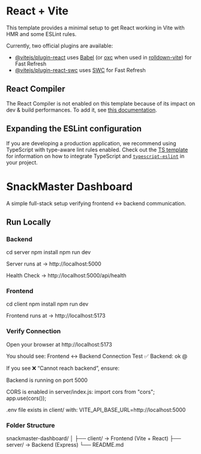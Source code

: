 # React + Vite

This template provides a minimal setup to get React working in Vite with HMR and some ESLint rules.

Currently, two official plugins are available:

- [@vitejs/plugin-react](https://github.com/vitejs/vite-plugin-react/blob/main/packages/plugin-react) uses [Babel](https://babeljs.io/) (or [oxc](https://oxc.rs) when used in [rolldown-vite](https://vite.dev/guide/rolldown)) for Fast Refresh
- [@vitejs/plugin-react-swc](https://github.com/vitejs/vite-plugin-react/blob/main/packages/plugin-react-swc) uses [SWC](https://swc.rs/) for Fast Refresh

## React Compiler

The React Compiler is not enabled on this template because of its impact on dev & build performances. To add it, see [this documentation](https://react.dev/learn/react-compiler/installation).

## Expanding the ESLint configuration

If you are developing a production application, we recommend using TypeScript with type-aware lint rules enabled. Check out the [TS template](https://github.com/vitejs/vite/tree/main/packages/create-vite/template-react-ts) for information on how to integrate TypeScript and [`typescript-eslint`](https://typescript-eslint.io) in your project.

# SnackMaster Dashboard

A simple full-stack setup verifying frontend ↔ backend communication.

## Run Locally

### Backend

cd server
npm install
npm run dev

Server runs at → http://localhost:5000

Health Check → http://localhost:5000/api/health

### Frontend
cd client
npm install
npm run dev 

Frontend runs at → http://localhost:5173

### Verify Connection
Open your browser at http://localhost:5173

You should see:
Frontend ↔ Backend Connection Test
✅ Backend: ok @ <time>

If you see ❌ “Cannot reach backend”, ensure:

Backend is running on port 5000

CORS is enabled in server/index.js:
import cors from "cors";
app.use(cors());

.env file exists in client/ with:
VITE_API_BASE_URL=http://localhost:5000  

### Folder Structure
snackmaster-dashboard/
│
├── client/   → Frontend (Vite + React)
├── server/   → Backend (Express)
└── README.md

